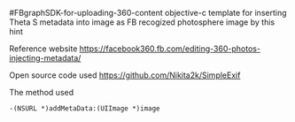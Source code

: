 #FBgraphSDK-for-uploading-360-content
objective-c template for inserting Theta S metadata into image as FB recogized photosphere image by this hint

Reference website
https://facebook360.fb.com/editing-360-photos-injecting-metadata/

Open source code used
https://github.com/Nikita2k/SimpleExif

The method used
```  objc
-(NSURL *)addMetaData:(UIImage *)image








